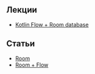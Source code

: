 ## Лекции
- [Kotlin Flow + Room database](https://www.youtube.com/watch?v=3t4EoIDuJCU&ab_channel=TheAndroidFactory)
## Статьи
- [Room](https://medium.com/android-news/android-room-using-kotlin-f6cc0a05bf23)
- [Room + Flow](https://habr.com/ru/company/mobileup/blog/335382/)

